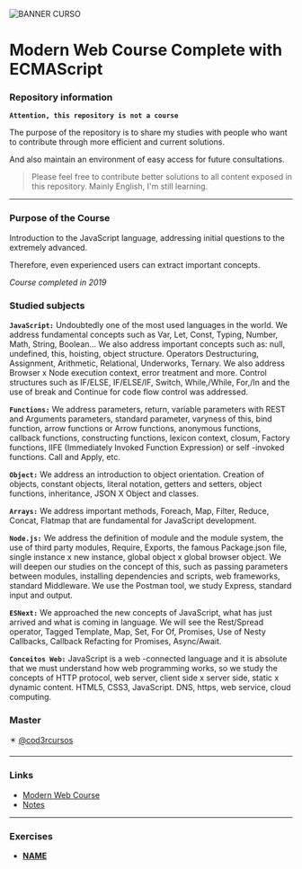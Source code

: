 ![BANNER CURSO](https://suporte-corsair.com.br/public/banner-es.jpg)

# Modern Web Course Complete with ECMAScript

### Repository information

**`Attention, this repository is not a course`**

The purpose of the repository is to share my studies with people who want to contribute through more efficient and current solutions.

And also maintain an environment of easy access for future consultations.

> Please feel free to contribute better solutions to all content exposed in this repository. Mainly English, I'm still learning.

---

### Purpose of the Course

Introduction to the JavaScript language, addressing initial questions to the extremely advanced.

Therefore, even experienced users can extract important concepts.

*Course completed in 2019*

### Studied subjects

**`JavaScript:`** Undoubtedly one of the most used languages in the world. We address fundamental concepts such as Var, Let, Const, Typing, Number, Math, String, Boolean… We also address important concepts such as: null, undefined, this, hoisting, object structure. Operators Destructuring, Assignment, Arithmetic, Relational, Underworks, Ternary. We also address Browser x Node execution context, error treatment and more. Control structures such as IF/ELSE, IF/ELSE/IF, Switch, While,/While, For,/In and the use of break and Continue for code flow control was addressed.

**`Functions:`** We address parameters, return, variable parameters with REST and Arguments parameters, standard parameter, varyness of this, bind function, arrow functions or Arrow functions, anonymous functions, callback functions, constructing functions, lexicon context, closum, Factory functions, IIFE (Immediately Invoked Function Expression) or self -invoked functions. Call and Apply, etc.

**`Object:`** We address an introduction to object orientation. Creation of objects, constant objects, literal notation, getters and setters, object functions, inheritance, JSON X Object and classes.

**`Arrays:`** We address important methods, Foreach, Map, Filter, Reduce, Concat, Flatmap that are fundamental for JavaScript development.

**`Node.js:`** We address the definition of module and the module system, the use of third party modules, Require, Exports, the famous Package.json file, single instance x new instance, global object x global browser object. We will deepen our studies on the concept of this, such as passing parameters between modules, installing dependencies and scripts, web frameworks, standard Middleware. We use the Postman tool, we study Express, standard input and output.

**`ESNext:`** We approached the new concepts of JavaScript, what has just arrived and what is coming in language. We will see the Rest/Spread operator, Tagged Template, Map, Set, For Of, Promises, Use of Nesty Callbacks, Callback Refacting for Promises, Async/Await.

 **`Conceitos Web:`** JavaScript is a web -connected language and it is absolute that we must understand how web programming works, so we study the concepts of HTTP protocol, web server, client side x server side, static x dynamic content. HTML5, CSS3, JavaScript. DNS, https, web service, cloud computing.

### Master

:eight_pointed_black_star: [@cod3rcursos](https://github.com/cod3rcursos) 

---

### Links
- [Modern Web Course](https://www.udemy.com/course/curso-web/)
- [Notes](NOTES.md)

---

### Exercises

- **[NAME]()**
